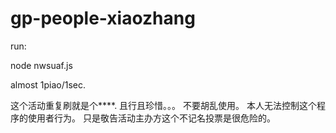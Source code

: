 # gp-people-xiaozhang
run:

node nwsuaf.js

 almost 1piao/1sec.

这个活动重复刷就是个****.
且行且珍惜。。。
不要胡乱使用。
本人无法控制这个程序的使用者行为。
只是敬告活动主办方这个不记名投票是很危险的。
